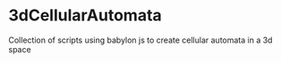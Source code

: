 # 3dCellularAutomata
Collection of scripts using babylon js to create cellular automata in a 3d space
